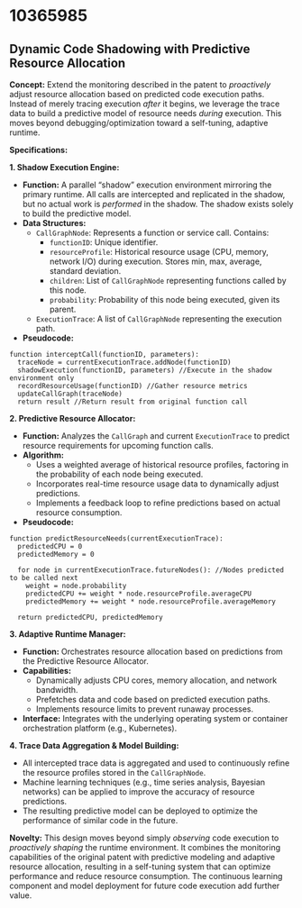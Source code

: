 # 10365985

## Dynamic Code Shadowing with Predictive Resource Allocation

**Concept:** Extend the monitoring described in the patent to *proactively* adjust resource allocation based on predicted code execution paths. Instead of merely tracing execution *after* it begins, we leverage the trace data to build a predictive model of resource needs *during* execution. This moves beyond debugging/optimization toward a self-tuning, adaptive runtime.

**Specifications:**

**1. Shadow Execution Engine:**

*   **Function:** A parallel “shadow” execution environment mirroring the primary runtime.  All calls are intercepted and replicated in the shadow, but no actual work is *performed* in the shadow.  The shadow exists solely to build the predictive model.
*   **Data Structures:**
    *   `CallGraphNode`: Represents a function or service call. Contains:
        *   `functionID`: Unique identifier.
        *   `resourceProfile`: Historical resource usage (CPU, memory, network I/O) during execution.  Stores min, max, average, standard deviation.
        *   `children`: List of `CallGraphNode` representing functions called by this node.
        *   `probability`: Probability of this node being executed, given its parent.
    *   `ExecutionTrace`:  A list of `CallGraphNode` representing the execution path.
*   **Pseudocode:**

```
function interceptCall(functionID, parameters):
  traceNode = currentExecutionTrace.addNode(functionID)
  shadowExecution(functionID, parameters) //Execute in the shadow environment only
  recordResourceUsage(functionID) //Gather resource metrics
  updateCallGraph(traceNode)
  return result //Return result from original function call
```

**2. Predictive Resource Allocator:**

*   **Function:** Analyzes the `CallGraph` and current `ExecutionTrace` to predict resource requirements for upcoming function calls. 
*   **Algorithm:**
    *   Uses a weighted average of historical resource profiles, factoring in the probability of each node being executed.
    *   Incorporates real-time resource usage data to dynamically adjust predictions.
    *   Implements a feedback loop to refine predictions based on actual resource consumption.
*   **Pseudocode:**

```
function predictResourceNeeds(currentExecutionTrace):
  predictedCPU = 0
  predictedMemory = 0

  for node in currentExecutionTrace.futureNodes(): //Nodes predicted to be called next
    weight = node.probability
    predictedCPU += weight * node.resourceProfile.averageCPU
    predictedMemory += weight * node.resourceProfile.averageMemory

  return predictedCPU, predictedMemory
```

**3. Adaptive Runtime Manager:**

*   **Function:** Orchestrates resource allocation based on predictions from the Predictive Resource Allocator.
*   **Capabilities:**
    *   Dynamically adjusts CPU cores, memory allocation, and network bandwidth.
    *   Prefetches data and code based on predicted execution paths.
    *   Implements resource limits to prevent runaway processes.
*   **Interface:** Integrates with the underlying operating system or container orchestration platform (e.g., Kubernetes).

**4. Trace Data Aggregation & Model Building:**

*   All intercepted trace data is aggregated and used to continuously refine the resource profiles stored in the `CallGraphNode`.
*   Machine learning techniques (e.g., time series analysis, Bayesian networks) can be applied to improve the accuracy of resource predictions.
*   The resulting predictive model can be deployed to optimize the performance of similar code in the future.



**Novelty:** This design moves beyond simply *observing* code execution to *proactively shaping* the runtime environment. It combines the monitoring capabilities of the original patent with predictive modeling and adaptive resource allocation, resulting in a self-tuning system that can optimize performance and reduce resource consumption. The continuous learning component and model deployment for future code execution add further value.